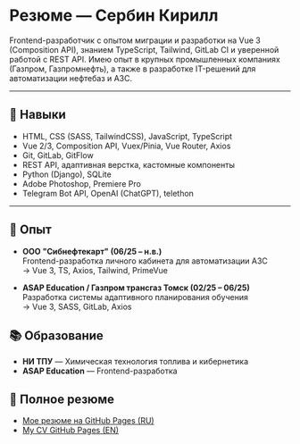 # Резюме — Сербин Кирилл

Frontend-разработчик с опытом миграции и разработки на Vue 3 (Composition API), знанием TypeScript, Tailwind, GitLab CI и уверенной работой с REST API. Имею опыт в крупных промышленных компаниях (Газпром, Газпромнефть), а также в разработке IT-решений для автоматизации нефтебаз и АЗС.

---

## 🧠 Навыки

- HTML, CSS (SASS, TailwindCSS), JavaScript, TypeScript
- Vue 2/3, Composition API, Vuex/Pinia, Vue Router, Axios
- Git, GitLab, GitFlow
- REST API, адаптивная верстка, кастомные компоненты
- Python (Django), SQLite
- Adobe Photoshop, Premiere Pro
- Telegram Bot API, OpenAI (ChatGPT), telethon

---

## 💼 Опыт

- **ООО "Сибнефтекарт" (06/25 – н.в.)**  
  Frontend-разработка личного кабинета для автоматизации АЗС  
  → Vue 3, TS, Axios, Tailwind, PrimeVue

- **ASAP Education / Газпром трансгаз Томск (02/25 – 06/25)**  
  Разработка системы адаптивного планирования обучения  
  → Vue 3, SASS, GitLab, Axios

## 📚 Образование

- **НИ ТПУ** — Химическая технология топлива и кибернетика  
- **ASAP Education** — Frontend-разработка

## 💼 Полное резюме
- [Мое резюме на GitHub Pages (RU)](https://madridka.github.io/My-CV/cv-ru.html)
- [My CV GitHub Pages (EN)](https://madridka.github.io/My-CV/cv-en.html)
